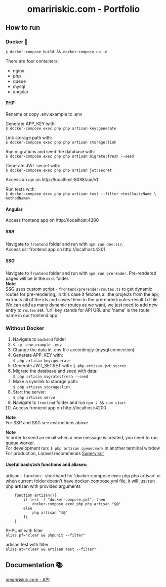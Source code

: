 <h1 align="center">omaririskic.com - Portfolio</h1>

## How to run

### Docker 🐬
```$ docker-compose build && docker-compose up -d```  

There are four containers:
- nginx
- php
- queue
- mysql  
- angular


#### PHP
Rename or copy .env.example to .env

Generate APP_KEY with:   
```$ docker-compose exec php php artisan key:generate```

Link storage path with:  
```$ docker-compose exec php php artisan storage:link```

Run migrations and seed the database with:  
```$ docker-compose exec php php artisan migrate:fresh --seed```  

Generate JWT secret with:  
```$ docker-compose exec php php artisan jwt:secret```

Access an api on http://localhost:8088/api/v1  

Run tests with:   
```$ docker-compose exec php php artisan test --filter <testSuiteName \ methodName>```

#### Angular
Access frontend app on http://localhost:4200

##### SSR
Navigate to `frontend` folder and run with `npm run dev:ssr`.  
Access ssr frontend app on http://localhost:4201

##### SSG
Navigate to `frontend` folder and run with `npm run prerender`. Pre-rendered pages will be in the `dist` folder.  
**Note**  
SSG uses custom script - `frontend/prerender/routes.ts` to get dynamic routes for pre-rendering, in this case it fetches all the projects from the api,  
extracts all of the ids and saves them to the prerender/routes-result.txt file  
We can add as many dynamic routes as we want, we just need to add new entry to `routes` set. 'url' key stands for API URL and 'name' is the route name in our frontend app.

### Without Docker
1. Navigate to `backend` folder
2. ```$ cp .env.example .env```
3. Change the data in .env file accordingly (mysql connection) 
4. Generate APP_KEY with:  
```$ php artisan key:generate```
5. Generate JWT_SECRET with: 
```$ php artisan jwt:secret```
6. Migrate the database and seed with data:  
```$ php artisan migrate:fresh --seed```  
7. Make a symlink to storage path:  
```$ php artisan storage:link```
8. Start the server:  
```$ php artisan serve```
9. Navigate to `frontend` folder and run `npm i && npm start`  
10. Access frontend app on http://localhost:4200  

**Note**  
For SSR and SSG see instructions above  

**Note**  
In order to send an email when a new message is created, you need to run queue worker.  
For development run: `$ php artisan queue:work` in another terminal window  
For production, Laravel recommends
[Supervisor](https://laravel.com/docs/8.x/queues#supervisor-configuration)    
 

#### Useful bash/zsh functions and aliases: 

artisan - function - shorthand for 'docker-compose exec php php artisan' or  
when current folder doesn't have docker-compose.yml file, it will just run php artisan with provided arguments  
```$xslt
    function artisan(){
        if test -f "docker-compose.yml"; then
            docker-compose exec php php artisan "$@"
        else
            php artisan "$@"
        fi
    }
```
PHPUnit with filter  
``alias pf="clear && phpunit --filter"``
  
artisan test with filter  
``alias at="clear && artisan test --filter"``


## Documentation 📚

[omaririskic.com - API](https://documenter.getpostman.com/view/6089658/TVYQ3Ere#64651b17-3546-4d25-bc15-4136e47bc814)